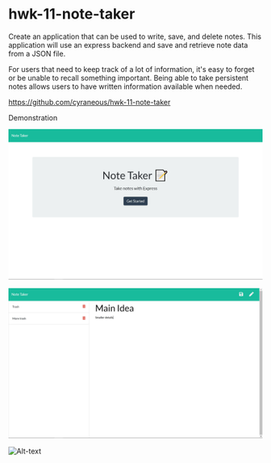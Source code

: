 # hwk-11-note-taker

Create an application that can be used to write, save, and delete notes. This application will use an express backend and save and retrieve note data from a JSON file.

For users that need to keep track of a lot of information, it's easy to forget or be unable to recall something important. Being able to take persistent notes allows users to have written information available when needed.

https://github.com/cyraneous/hwk-11-note-taker

Demonstration 

![Alt-text](https://github.com/cyraneous/hwk-11-note-taker/blob/master/Main%20Page.JPG)

![Alt-text](https://github.com/cyraneous/hwk-11-note-taker/blob/master/Note%20Saving%20Page.JPG)

![Alt-text](https://github.com/cyraneous/hwk-10-template-engine/blob/master/assets/HWK-10-GIF.gif)

